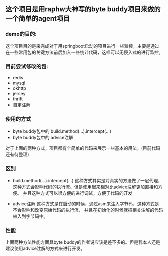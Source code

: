 ## 这个项目是用raphw大神写的byte buddy项目来做的一个简单的agent项目

### demo的目的:
这个项目目的是来完成对于用springboot启动的项目进行一些监控，主要是通过在一些常用包的关键方法前后加入一些统计代码，这样可以无侵入式的进行监控。

### 目前尝试修改的包:
- redis
- mysql
- okhttp
- jersey
- thrift
- 自定注解

### 使用的方式
- byte buddy包中的 build.method(...).intercept(...)
- byte buddy包中的 advice注解

对于上面的两种方式，项目都有个简单的代码来展示一些基本的用法。(目前代码还有待整理)

### 区别
- build.method(...).intercept(...)
这种方式其实是对真实的方法做了一层代理， 这种方式会影响代码的执行流。但是使用起来相对比advice注解更加直接和方便。
并且这种方式可以很方便的进行调试，方便于代码的开发

- advice注解
这种方式是在启动的时候，通过asm来注入字节码，这种方式是不会影响和改变原始代码的执行流，
并且在初始化的时候就把相关注解的代码植入到字节码中。

### 性能
上面两种方法性能方面具byte buddy的作者说应该是差不多的。但是我本人还是建议使用advice注解的方式来进行开发。

